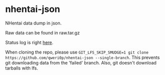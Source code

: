 # nhentai-json
NHentai data dump in json.

Raw data can be found in raw.tar.gz

Status log is right [here](LOG.md).

When cloning the repo, please use `GIT_LFS_SKIP_SMUDGE=1 git clone https://github.com/qweri0p/nhentai-json --single-branch`.
This prevents git downloading data from the 'failed' branch. Also, git doesn't download tarballs with lfs.
